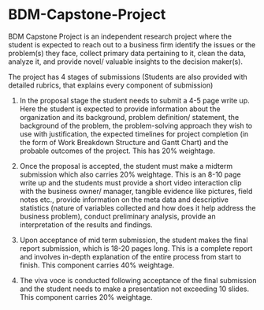 # BDM-Capstone-Project
BDM Capstone Project is an independent research project where the student is expected to reach out to a business firm identify the issues or the problem(s) they face, collect primary data pertaining to it, clean the data, analyze it, and provide novel/ valuable insights to the decision maker(s).

The project has 4 stages of submissions (Students are also provided with detailed rubrics, that explains every component of submission)

1. In the proposal stage the student needs to submit a 4-5 page write up. Here the student is expected to provide information about the organization and its background, problem definition/ statement, the background of the problem, the problem-solving approach they wish to use with justification, the expected timelines for project completion (in the form of Work Breakdown Structure and Gantt Chart) and the probable outcomes of the project. This has 20% weightage.
   
2. Once the proposal is accepted, the student must make a midterm submission which also carries 20% weightage. This is an 8-10 page write up and the students must provide a short video interaction clip with the business owner/ manager, tangible evidence like pictures, field notes etc., provide information on the meta data and descriptive statistics (nature of variables collected and how does it help address the business problem), conduct preliminary analysis, provide an interpretation of the results and findings.

3. Upon acceptance of mid term submission, the student makes the final report submission, which is 18-20 pages long. This is a complete report and involves in-depth explanation of the entire process from start to finish. This component carries 40% weightage.

4. The viva voce is conducted following acceptance of the final submission and the student needs to make a presentation not exceeding 10 slides. This component carries 20% weightage.
